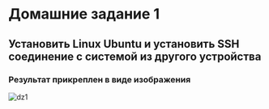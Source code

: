 # Домашние задание 1
## Установить Linux Ubuntu и установить SSH соединение с системой из другого устройства
### Результат прикреплен в виде изображения
![dz1](https://github.com/VitaliyKova/Linux/assets/130704718/a7126644-f23a-444d-aa02-ac2b99cf361f)
